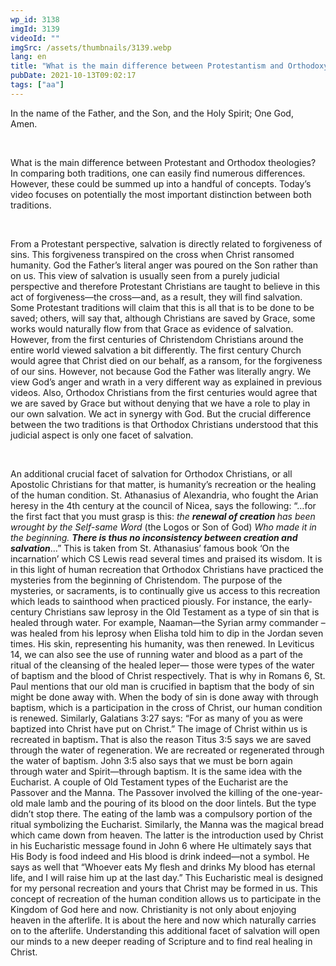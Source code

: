 ```yaml
---
wp_id: 3138
imgId: 3139
videoId: ""
imgSrc: /assets/thumbnails/3139.webp
lang: en
title: "What is the main difference between Protestantism and Orthodoxy?"
pubDate: 2021-10-13T09:02:17
tags: ["aa"]
---
```


<p><span data-contrast="auto">In the name of the Father, and the Son, and the Holy Spirit; One God, Amen. </span><span data-ccp-props="{&quot;201341983&quot;:0,&quot;335559739&quot;:200,&quot;335559740&quot;:276}"> </span></p>
<p>&nbsp;</p>
<p><span data-contrast="auto">What is the main difference between Protestant and Orthodox theologies? In comparing both traditions, one can easily find numerous differences. However, these could be summed up into a handful of concepts. Today’s video focuses on potentially the most important distinction between both traditions. </span><span data-ccp-props="{&quot;201341983&quot;:0,&quot;335559739&quot;:200,&quot;335559740&quot;:276}"> </span></p>
<p><span data-ccp-props="{&quot;201341983&quot;:0,&quot;335559739&quot;:200,&quot;335559740&quot;:276}"> </span></p>
<p><span data-contrast="auto">From a Protestant perspective, salvation is directly related to forgiveness of sins. This forgiveness transpired on the cross when Christ ransomed humanity. God the Father’s literal anger was poured on the Son rather than on us. This view of salvation is usually seen from a purely judicial perspective and therefore Protestant Christians are taught to believe in this act of forgiveness—the cross—and, as a result, they will find salvation. Some Protestant traditions will claim that this is all that is to be done to be saved; others, will say that, although Christians are saved by Grace, some works would naturally flow from that Grace as evidence of salvation. However, from the first centuries of Christendom Christians around the entire world viewed salvation a bit differently. The first century Church would agree that Christ died on our behalf, as a ransom, for the forgiveness of our sins. However, not because God the Father was literally angry. We view God’s anger and wrath in a very different way as explained in previous videos. Also, Orthodox Christians from the first centuries would agree that we are saved by Grace but without denying that we have a role to play in our own salvation. We act in synergy with God. But the crucial difference between the two traditions is that Orthodox Christians understood that this judicial aspect is only one facet of salvation. </span><span data-ccp-props="{&quot;201341983&quot;:0,&quot;335559739&quot;:200,&quot;335559740&quot;:276}"> </span></p>
<p><span data-ccp-props="{&quot;201341983&quot;:0,&quot;335559739&quot;:200,&quot;335559740&quot;:276}"> </span></p>
<p><span data-contrast="auto">An additional crucial facet of salvation for Orthodox Christians, or all Apostolic Christians for that matter, is humanity’s recreation or the healing of the human condition. St. Athanasius of Alexandria, who fought the Arian heresy in the 4</span><span data-contrast="auto">th</span><span data-contrast="auto"> century at the council of Nicea, says the following: “…for the first fact that you must grasp is this: </span><i><span data-contrast="auto">the </span></i><b><i><span data-contrast="auto">renewal of creation </span></i></b><i><span data-contrast="auto">has been wrought by the Self-same Word </span></i><span data-contrast="auto">(the Logos or Son of God)</span><i><span data-contrast="auto"> Who made it in the beginning. </span></i><b><i><span data-contrast="auto">There is thus no inconsistency between creation and salvation</span></i></b><span data-contrast="auto">…” </span><span data-contrast="auto">This is taken from St. Athanasius’ famous book ‘On the incarnation’ which CS Lewis read several times and praised its wisdom. It is in this light of human recreation that Orthodox Christians have practiced the mysteries from the beginning of Christendom. The purpose of the mysteries, or sacraments, is to continually give us access to this recreation which leads to sainthood when practiced piously. For instance, the early-century Christians saw leprosy in the Old Testament as a type of sin that is healed through water. For example, Naaman—the Syrian army commander – was healed from his leprosy when Elisha told him to dip in the Jordan seven times. His skin, representing his humanity, was then renewed. In Leviticus 14, we can also see the use of running water and blood as a part of the ritual of the cleansing of the healed leper— those were types of the water of baptism and the blood of Christ respectively. That is why in Romans 6, St. Paul mentions that our old man is crucified in baptism that the body of sin might be done away with. When the body of sin is done away with through baptism, which is a participation in the cross of Christ, our human condition is renewed. Similarly, Galatians 3:27 says: “For as many of you as were baptized into Christ have put on Christ.” The image of Christ within us is recreated in baptism</span><b><span data-contrast="auto">. </span></b><span data-contrast="auto">That is also the reason Titus 3:5 says we are saved through the water of regeneration. We are recreated or regenerated through the water of baptism. John 3:5 also says that we must be born again through water and Spirit—through baptism. It is the same idea with the Eucharist. A couple of Old Testament types of the Eucharist are the Passover and the Manna. The Passover involved the killing of the one-year-old male lamb and the pouring of its blood on the door lintels. But the type didn’t stop there. The eating of the lamb was a compulsory portion of the ritual symbolizing the Eucharist. Similarly, the Manna was the magical bread which came down from heaven. The latter is the introduction used by Christ in his Eucharistic message found in John 6 where He ultimately says that His Body is food indeed and His blood is drink indeed—not a symbol. He says as well that “Whoever eats My flesh and drinks My blood has eternal life, and I will raise him up at the last day.” This Eucharistic meal is designed for my personal recreation and yours that Christ may be formed in us. This concept of recreation of the human condition allows us to participate in the Kingdom of God here and now. Christianity is not only about enjoying heaven in the afterlife. It is about the here and now which naturally carries on to the afterlife. Understanding this additional facet of salvation will open our minds to a new deeper reading of Scripture and to find real healing in Christ.</span><span data-ccp-props="{&quot;201341983&quot;:0,&quot;335559739&quot;:200,&quot;335559740&quot;:276}"> </span></p>
